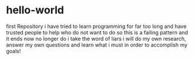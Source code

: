 # hello-world
first Repository
i have tried to learn programming for far too long and have trusted people to help who do not want to do so
this is a failing pattern and it ends now
no longer do i take the word of liars 
i will do my own research, answer my own questions and learn what i must in order to accomplish my goals!
